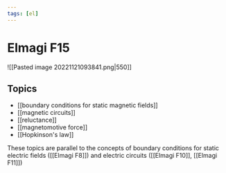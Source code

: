 ```yaml
---
tags: [el]
---
```

# Elmagi F15
![[Pasted image 20221121093841.png|550]]

## Topics
- [[boundary conditions for static magnetic fields]]
- [[magnetic circuits]]
- [[reluctance]]
- [[magnetomotive force]]
- [[Hopkinson's law]]

These topics are parallel to the concepts of boundary conditions for static electric fields ([[Elmagi F8]]) and electric circuits ([[Elmagi F10]], [[Elmagi F11]])